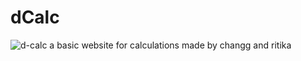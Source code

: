 # dCalc
![d-calc](https://user-images.githubusercontent.com/61211600/122687762-e57bd980-d239-11eb-8078-c7f47de78236.png)
a basic website for calculations
made by changg and ritika 

